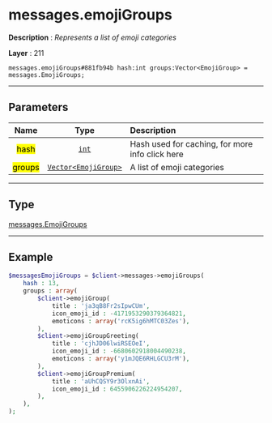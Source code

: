 # messages.emojiGroups

**Description** : *Represents a list of emoji categories*

**Layer** : 211

```tl
messages.emojiGroups#881fb94b hash:int groups:Vector<EmojiGroup> = messages.EmojiGroups;
```

---

## Parameters

| Name | Type | Description |
| :---: | :---: | :--- |
| <mark>hash</mark> | [`int`](type/int) | Hash used for caching, for more info click here |
| <mark>groups</mark> | [`Vector<EmojiGroup>`](type/EmojiGroup) | A list of emoji categories |

---

## Type

[messages.EmojiGroups](type/messages.EmojiGroups)

---

## Example

```php
$messagesEmojiGroups = $client->messages->emojiGroups(
	hash : 13,
	groups : array(
		$client->emojiGroup(
			title : 'ja3qB8Fr2sIpwCUm',
			icon_emoji_id : -4171953290379364821,
			emoticons : array('rcK5ig6hMTC03Zes'),
		),
		$client->emojiGroupGreeting(
			title : 'cjhJD06lwiRSEOeI',
			icon_emoji_id : -6680602918004490238,
			emoticons : array('y1mJQE6RHLGCU3rM'),
		),
		$client->emojiGroupPremium(
			title : 'aUhCQSY9r3OlxnAi',
			icon_emoji_id : 6455906226224954207,
		),
	),
);
```